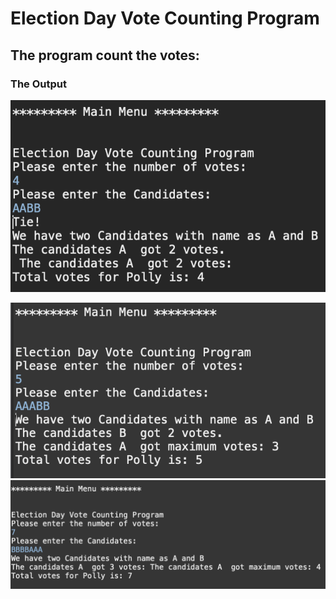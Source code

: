 # Election Day Vote Counting Program

## The program count the votes:


### The Output
![Screenshot 1](https://github.com/IrinaSerova/VoteCount/blob/master/images/ScreenShot1.png)



![Screenshot 2](https://github.com/IrinaSerova/VoteCount/blob/master/images/ScreenShot2.png)
![Screenshot 3](https://github.com/IrinaSerova/VoteCount/blob/master/images/ScreenShot3.png)